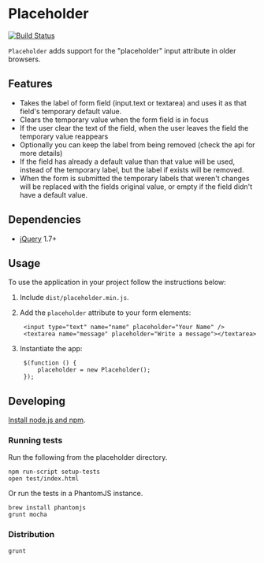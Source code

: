 Placeholder
===========

[![Build Status](https://secure.travis-ci.org/tylerball/placeholder.png?branch=master)](https://travis-ci.org/tylerball/placeholder)

`Placeholder` adds support for the "placeholder" input attribute in older
browsers.


Features
--------

- Takes the label of form field (input.text or textarea) and uses it as that
  field's temporary default value.
- Clears the temporary value when the form field is in focus
- If the user clear the text of the field, when the user leaves the field the
  temporary value reappears
- Optionally you can keep the label from being removed (check the api for more
  details)
- If the field has already a default value than that value will be used,
  instead of the temporary label, but the label if exists will be removed.
- When the form is submitted the temporary labels that weren't changes will be
  replaced with the fields original value, or empty if the field didn't have a
  default value.


Dependencies
------------

* [jQuery](http://jquery.com/) 1.7+

Usage
-----

To use the application in your project follow the instructions below:

1. Include `dist/placeholder.min.js`.

1. Add the `placeholder` attribute to your form elements:

        <input type="text" name="name" placeholder="Your Name" />
        <textarea name="message" placeholder="Write a message"></textarea>

1. Instantiate the app:

        $(function () {
            placeholder = new Placeholder();
        });


Developing
----------

[Install node.js and npm](http://nodejs.org/#download).


### Running tests

Run the following from the placeholder directory.

    npm run-script setup-tests
    open test/index.html

Or run the tests in a PhantomJS instance.

    brew install phantomjs
    grunt mocha

### Distribution

    grunt

